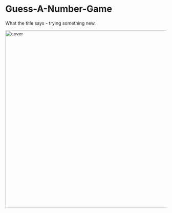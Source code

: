 # Guess-A-Number-Game
What the title says - trying something new.

<img alt="cover" width="555px" src="https://github.com/user-attachments/assets/41c38222-afbe-47b1-98e6-44c49d404075" />

